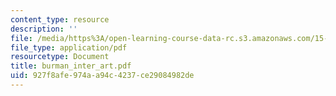 ```yaml
---
content_type: resource
description: ''
file: /media/https%3A/open-learning-course-data-rc.s3.amazonaws.com/15-763j-manufacturing-system-and-supply-chain-design-spring-2005/927f8afe974aa94c4237ce29084982de_burman_inter_art.pdf
file_type: application/pdf
resourcetype: Document
title: burman_inter_art.pdf
uid: 927f8afe-974a-a94c-4237-ce29084982de
---
```

